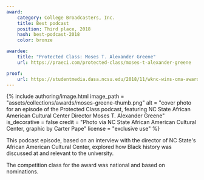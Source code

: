 ```yaml
---
award:
    category: College Broadcasters, Inc.
    title: Best podcast
    position: Third place, 2018
    hash: best-podcast-2018
    color: bronze

awardee:
    title: "Protected Class: Moses T. Alexander Greene"
    url: https://praeci.com/protected-class/moses-t-alexander-greene

proof:
    url: https://studentmedia.dasa.ncsu.edu/2018/11/wknc-wins-cma-awards/
---
```


{% include authoring/image.html
    image_path = "assets/collections/awards/moses-greene-thumb.png"
    alt = "cover photo for an episode of the Protected Class podcast, featuring NC State African American Cultural Center Director Moses T. Alexander Greene"
    is_decorative = false
    credit = "Photo via NC State African American Cultural Center, graphic by Carter Pape"
    license = "exclusive use"
%}

This podcast episode, based on an interview with the director of NC State's African American Cultural Center, explored how Black history was discussed at and relevant to the university.

The competition class for the award was national and based on nominations.
